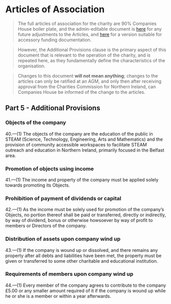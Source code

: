 # Articles of Association

> The full articles of association for the charity are 90% Companies House boiler plate, and the admin-editable document is [here](https://docs.google.com/document/d/1ncM55ymg2mu383W0bEDQUGdbQkaCwRt-KzA0WpQgFtc/edit) for any future adjustments to the Articles, and [here](articles_of_association.pdf) for a version suitable for accessory funding documentation.

> However, the Additional Provisions clause is the primary aspect of this document that is relevant to the operation of the charity, and is repeated here, as they fundamentally define the characteristics of the organisation.

> Changes to this document **will not mean anything**; changes to the articles can only be ratified at an AGM, and only then after receiving approval from the Charities Commission for Northern Ireland, can Companies House be informed of the change to the articles. 

## Part 5 - Additional Provisions

### Objects of the company

40.—(1) The objects of the company are the education of the public in STEAM (Science, Technology, Engineering, Arts and Mathematics) and the provision of community accessible workspaces to facilitate STEAM outreach and education in Northern Ireland, primarily focused in the Belfast area.

### Promotion of objects using income

41.—(1) The income and property of the company must be applied solely towards promoting its Objects.

### Prohibition of payment of dividends or capital

42.—(1) As the income must be solely used for promotion of the company’s Objects, no portion thereof shall be paid or transferred, directly or indirectly, by way of dividend, bonus or otherwise  howsoever by way of profit to members or Directors of the company.

### Distribution of assets upon company wind up

43.—(1) If the company is wound up or dissolved, and there remains any property after all debts and liabilities have been met, the property must be given or transferred to some other charitable and educational institution.

### Requirements of members upon company wind up

44.—(1) Every member of the company agrees to contribute to the company £5.00 or any smaller amount required of it if the company is wound up while he or she is a member or within a year afterwards.